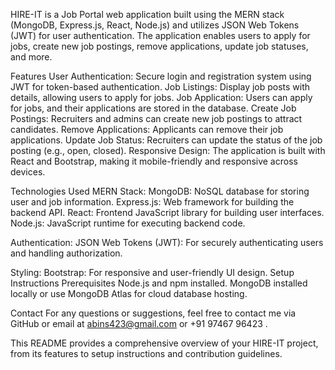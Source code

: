 HIRE-IT is a Job Portal web application built using the MERN stack (MongoDB, Express.js, React, Node.js) and utilizes JSON Web Tokens (JWT) for user authentication. The application enables users to apply for jobs, create new job postings, remove applications, update job statuses, and more.

Features User Authentication: Secure login and registration system using JWT for token-based authentication. Job Listings: Display job posts with details, allowing users to apply for jobs. Job Application: Users can apply for jobs, and their applications are stored in the database. Create Job Postings: Recruiters and admins can create new job postings to attract candidates. Remove Applications: Applicants can remove their job applications. Update Job Status: Recruiters can update the status of the job posting (e.g., open, closed). Responsive Design: The application is built with React and Bootstrap, making it mobile-friendly and responsive across devices.

Technologies Used MERN Stack: MongoDB: NoSQL database for storing user and job information. Express.js: Web framework for building the backend API. React: Frontend JavaScript library for building user interfaces. Node.js: JavaScript runtime for executing backend code.

Authentication: JSON Web Tokens (JWT): For securely authenticating users and handling authorization.

Styling: Bootstrap: For responsive and user-friendly UI design. Setup Instructions Prerequisites Node.js and npm installed. MongoDB installed locally or use MongoDB Atlas for cloud database hosting.

Contact For any questions or suggestions, feel free to contact me via GitHub or email at abins423@gmail.com or +91 97467 96423 .

This README provides a comprehensive overview of your HIRE-IT project, from its features to setup instructions and contribution guidelines.
